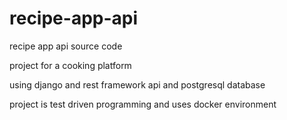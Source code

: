 # recipe-app-api
recipe app api source code

project for a cooking platform

using django and rest framework api and postgresql database

project is test driven programming and uses docker  environment